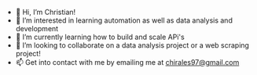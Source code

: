 - 👋 Hi, I’m Christian!
- 👀 I’m interested in learning automation as well as data analysis and development
- 🌱 I’m currently learning how to build and scale APi's
- 💞️ I’m looking to collaborate on a data analysis project or a web scraping project!
- 📫 Get into contact with me by emailing me at chirales97@gmail.com

<!---
Big-Mande/Big-Mande is a ✨ special ✨ repository because its `README.md` (this file) appears on your GitHub profile.
You can click the Preview link to take a look at your changes.
--->
